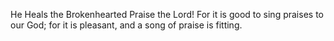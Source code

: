 He Heals the Brokenhearted Praise the Lord! For it is good to sing praises to our God; for it is pleasant, and a song of praise is fitting.
